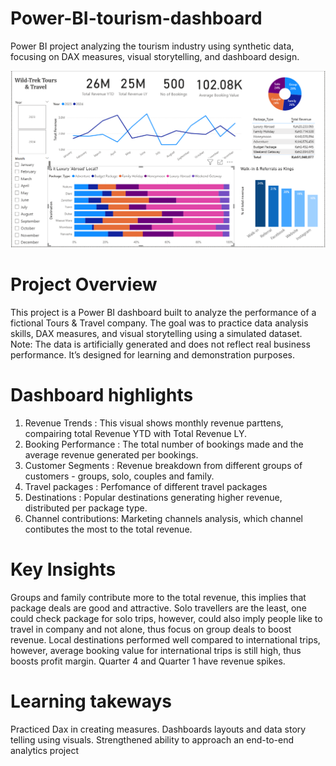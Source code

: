 # Power-BI-tourism-dashboard
Power BI project analyzing the tourism industry using synthetic data, focusing on DAX measures, visual storytelling, and dashboard design.

![Dashboard Preview](image.png)
# Project Overview
This project is a Power BI dashboard built to analyze the performance of a fictional Tours & Travel company.
The goal was to practice data analysis skills, DAX measures, and visual storytelling using a simulated dataset.
Note: The data is artificially generated and does not reflect real business performance. It’s designed for learning and demonstration purposes.

# Dashboard highlights
1. Revenue Trends : This visual shows monthly revenue parttens, compairing total Revenue YTD with Total Revenue LY.
2. Booking Performance : The total number of bookings made and the average revenue generated per bookings.
3. Customer Segments : Revenue breakdown from different groups of customers - groups, solo, couples and family.
4. Travel packages : Perfomance of different travel packages
5. Destinations : Popular destinations generating higher revenue, distributed per package type.
6. Channel contributions: Marketing channels analysis, which channel contibutes the most to the total revenue.

# Key Insights
Groups and family contribute more to the total revenue, this implies that package deals are good and attractive. Solo travellers are the least, one could check package for solo trips, however, could also imply people like to travel in company and not alone, thus focus on group deals to boost revenue.
Local destinations performed well compared to international trips, however, average booking value for international trips is still high, thus boosts profit margin.
Quarter 4 and Quarter 1 have revenue spikes. 

# Learning takeways 
Practiced Dax in creating measures.
Dashboards layouts and data story telling using visuals.
Strengthened ability to approach an end-to-end analytics project

